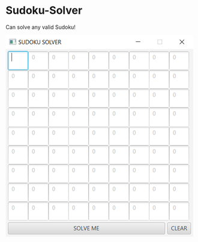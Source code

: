 # Sudoku-Solver
Can solve any valid Sudoku!

![alt text](https://raw.githubusercontent.com/oliviabiz/Sudoku-Solver/branch/blanksudoku.png)
